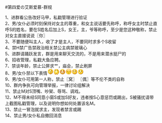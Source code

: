 #第四爱の艾斯爱慕-群规


1、进群看公告改好马甲，私戳管理进行验证   
2、男/女仆必须时刻保持对女主的尊重，和女主说话要先称呼，称呼女主时禁止直呼S的姓名，要在S姓名后加上S，女王，主，爷等称呼，至少是您这种敬称，禁止对女主直接说说〖你〗   
3、不要随便叫主人，收了才是主人，不要同时求多个S收留   
4、禁H禁广告禁政治相关禁公主病禁玻璃心   
5、进群请踊跃发言，群是用来聊天交流的，不是用来潜水挺尸的   
6、招收管理，私戳大鱼应聘。   
7、禁谈年龄，禁止公屏求艹，庙会，禁止刷屏   
8、男/女仆禁以下表情<img src="./Resource/koubi.png" width=20><img src="./Resource/bishi.png" width=20><img src="./Resource/huaixiao.png" width=20><img src="./Resource/mieshi.png" width=20><img src="./Resource/piezui.png" width=20><img src="./Resource/zhouma.png" width=20>      
9、男/女仆可用第一人称，禁止〖窝〗 〖偶〗等不伦不类的自称   
10、群内争执可向管理举报，一律讨论组解决   
11、禁止M对S顶嘴、吵架、辱骂、调戏。   
12、M不得未经S同意小窗S或加S好友，违者按S心意惩罚或踢出，S被骚扰请带上截图私戳管理，以及说明你想如何处置该名M。   
13、禁止一冒泡就求主，发现者禁言或踢   
14、禁止男/女仆私自撤回消息   
